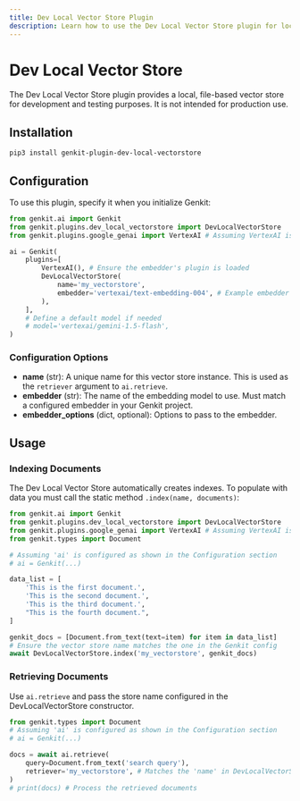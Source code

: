 ```yaml
---
title: Dev Local Vector Store Plugin
description: Learn how to use the Dev Local Vector Store plugin for local development and testing in Genkit Python.
---
```


# Dev Local Vector Store

The Dev Local Vector Store plugin provides a local, file-based vector store for development and testing purposes. It is not intended for production use.

## Installation

```bash
pip3 install genkit-plugin-dev-local-vectorstore
```

## Configuration

To use this plugin, specify it when you initialize Genkit:

```python
from genkit.ai import Genkit
from genkit.plugins.dev_local_vectorstore import DevLocalVectorStore
from genkit.plugins.google_genai import VertexAI # Assuming VertexAI is used for embedder

ai = Genkit(
    plugins=[
        VertexAI(), # Ensure the embedder's plugin is loaded
        DevLocalVectorStore(
            name='my_vectorstore',
            embedder='vertexai/text-embedding-004', # Example embedder
        ),
    ],
    # Define a default model if needed
    # model='vertexai/gemini-1.5-flash',
)
```

### Configuration Options

*   **name** (str): A unique name for this vector store instance. This is used as the `retriever` argument to `ai.retrieve`.
*   **embedder** (str): The name of the embedding model to use. Must match a configured embedder in your Genkit project.
*   **embedder_options** (dict, optional): Options to pass to the embedder.

## Usage

### Indexing Documents

The Dev Local Vector Store automatically creates indexes. To populate with data you must call the static method `.index(name, documents)`:

```python
from genkit.ai import Genkit
from genkit.plugins.dev_local_vectorstore import DevLocalVectorStore
from genkit.plugins.google_genai import VertexAI # Assuming VertexAI is used for embedder
from genkit.types import Document

# Assuming 'ai' is configured as shown in the Configuration section
# ai = Genkit(...)

data_list = [
    'This is the first document.',
    'This is the second document.',
    'This is the third document.',
    "This is the fourth document.",
]

genkit_docs = [Document.from_text(text=item) for item in data_list]
# Ensure the vector store name matches the one in the Genkit config
await DevLocalVectorStore.index('my_vectorstore', genkit_docs)
```

### Retrieving Documents

Use `ai.retrieve` and pass the store name configured in the DevLocalVectorStore constructor.

```python
from genkit.types import Document
# Assuming 'ai' is configured as shown in the Configuration section
# ai = Genkit(...)

docs = await ai.retrieve(
    query=Document.from_text('search query'),
    retriever='my_vectorstore', # Matches the 'name' in DevLocalVectorStore config
)
# print(docs) # Process the retrieved documents
